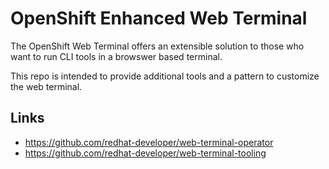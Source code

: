 # OpenShift Enhanced Web Terminal

The OpenShift Web Terminal offers an extensible solution to those who want to run CLI tools in a browswer based terminal. 

This repo is intended to provide additional tools and a pattern to customize the web terminal.

## Links

- https://github.com/redhat-developer/web-terminal-operator
- https://github.com/redhat-developer/web-terminal-tooling
